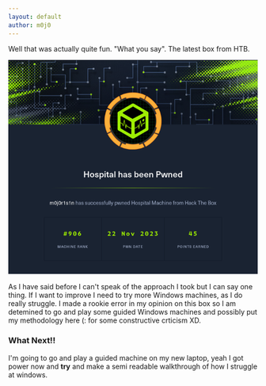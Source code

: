 ```yaml
---
layout: default
author: m0j0
---
```


Well that was actually quite fun.  "What you say". The latest box from HTB.

![hospital_complete](/assets/images/hospital_complete.png)

As I have said before I can't speak of the approach I took but I can say one 
thing.
If I want to improve I need to try more Windows machines, as I do really struggle.
I made a rookie error in my opinion on this box so I am detemined to go and play
some guided Windows machines and possibly put my methodology here (: for some
constructive crticism XD.

### What Next!!

I'm going to go and play a guided machine on my new laptop, yeah I got power now
and **try** and make a semi readable walkthrough of how I struggle at windows.
